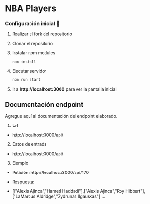 # NBA Players

### Configuración inicial 🔧

1. Realizar el fork del repositorio

2. Clonar el repositorio

3. Instalar npm modules
   ```bash
   npm install
   ```
4. Ejecutar servidor
   ```bash
   npm run start
   ```
5. Ir a **http://localhost:3000** para ver la pantalla inicial

## Documentación endpoint

Agregue aquí al documentación del endpoint elaborado.

1. Url

* http://localhost:3000/api/

2. Datos de entrada

* http://localhost:3000/api/<numero>
   
3. Ejemplo
   
* Petición: http://localhost:3000/api/170
   
* Respuesta:
*  [["Alexis Ajinca","Hamed Haddadi"],["Alexis Ajinca","Roy Hibbert"],["LaMarcus Aldridge","Zydrunas Ilgauskas"] ...
